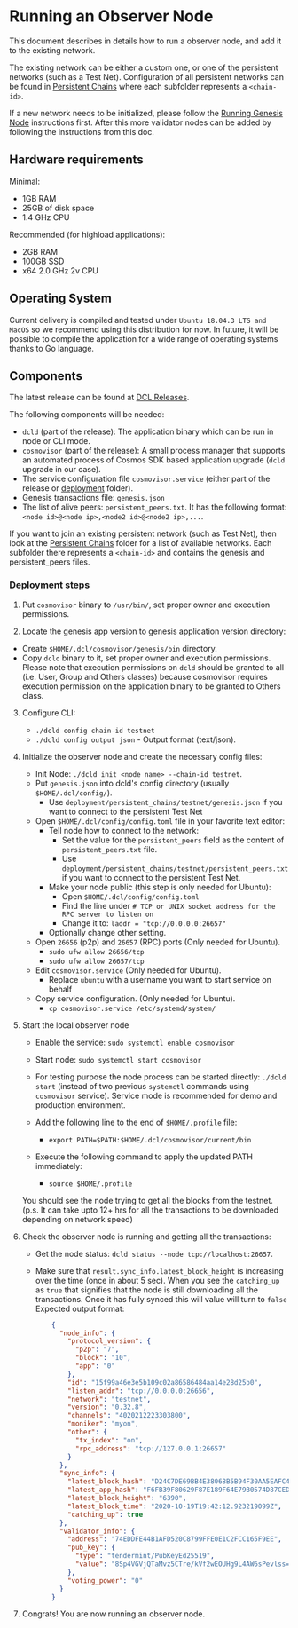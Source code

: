 # Running an Observer Node

This document describes in details how to run a observer node, and add it to the existing network.

The existing network can be either a custom one, or one of the persistent networks (such as a Test Net).
Configuration of all persistent networks can be found in [Persistent Chains](../../deployment/persistent_chains)
where each subfolder represents a `<chain-id>`.

If a new network needs to be initialized, please follow the [Running Genesis Node](running-genesis-node.md)
instructions first. After this more validator nodes can be added by following the instructions from this doc.

## Hardware requirements

Minimal:

- 1GB RAM
- 25GB of disk space
- 1.4 GHz CPU

Recommended (for highload applications):

- 2GB RAM
- 100GB SSD
- x64 2.0 GHz 2v CPU

## Operating System

Current delivery is compiled and tested under `Ubuntu 18.04.3 LTS and MacOS` so we recommend using this distribution for now. In future, it will be possible to compile the application for a wide range of operating systems thanks to Go language.

## Components

The latest release can be found at [DCL Releases](https://github.com/zigbee-alliance/distributed-compliance-ledger/releases).

The following components will be needed:

- `dcld` (part of the release): The application binary which can be run in node or CLI mode.
- `cosmovisor` (part of the release): A small process manager that supports an automated process of Cosmos SDK based application upgrade (`dcld` upgrade in our case).
- The service configuration file `cosmovisor.service`
(either part of the release or [deployment](../../deployment) folder).
- Genesis transactions file: `genesis.json`
- The list of alive peers: `persistent_peers.txt`. It has the following format: `<node id>@<node ip>,<node2 id>@<node2 ip>,...`.

If you want to join an existing persistent network (such as Test Net), then look at the [Persistent Chains](../../deployment/persistent_chains)
folder for a list of available networks. Each subfolder there represents a `<chain-id>`
and contains the genesis and persistent_peers files.

### Deployment steps

1. Put `cosmovisor` binary to `/usr/bin/`, set proper owner and execution permissions.

2. Locate the genesis app version to genesis application version directory:
  * Create `$HOME/.dcl/cosmovisor/genesis/bin` directory.
  * Copy `dcld` binary to it, set proper owner and execution permissions.
      Please note that execution permissions on `dcld` should be granted to all (i.e. User, Group and Others classes)
      because cosmovisor requires execution permission on the application binary to be granted to Others class.

3. Configure CLI:
    - `./dcld config chain-id testnet`
    - `./dcld config output json` - Output format (text/json).

4. Initialize the observer node and create the necessary config files:
    - Init Node: `./dcld init <node name> --chain-id testnet`.
    - Put `genesis.json` into dcld's config directory (usually `$HOME/.dcl/config/`).
        - Use `deployment/persistent_chains/testnet/genesis.json` if you want to connect to the persistent Test Net
    - Open `$HOME/.dcl/config/config.toml` file in your favorite text editor:
        - Tell node how to connect to the network:
            - Set the value for the `persistent_peers` field as the content of `persistent_peers.txt` file.
            - Use `deployment/persistent_chains/testnet/persistent_peers.txt` if you want to connect to the persistent Test Net.
        - Make your node public (this step is only needed for Ubuntu):
            - Open `$HOME/.dcl/config/config.toml`
            - Find the line under `# TCP or UNIX socket address for the RPC server to listen on`
            - Change it to: `laddr = "tcp://0.0.0.0:26657"`
        - Optionally change other setting.
    - Open `26656` (p2p) and `26657` (RPC) ports (Only needed for Ubuntu).
        - `sudo ufw allow 26656/tcp`
        - `sudo ufw allow 26657/tcp`
    - Edit `cosmovisor.service` (Only needed for Ubuntu).
        - Replace `ubuntu` with a username you want to start service on behalf
    - Copy service configuration. (Only needed for Ubuntu).
        - `cp cosmovisor.service /etc/systemd/system/`

5. Start the local observer node
   - Enable the service: `sudo systemctl enable cosmovisor`
   - Start node: `sudo systemctl start cosmovisor`
   - For testing purpose the node process can be started directly: `./dcld start` (instead of two previous `systemctl` commands using `cosmovisor` service).
   Service mode is recommended for demo and production environment.

   - Add the following line to the end of `$HOME/.profile` file:
      - `export PATH=$PATH:$HOME/.dcl/cosmovisor/current/bin`
   - Execute the following command to apply the updated PATH immediately:
      - `source $HOME/.profile`

   You should see the node trying to get all the blocks from the testnet. (p.s. It can take upto 12+ hrs for all the transactions to be downloaded depending on network speed)

6. Check the observer node is running and getting all the transactions:

    - Get the node status: `dcld status --node tcp://localhost:26657`.
    - Make sure that `result.sync_info.latest_block_height` is increasing over the time (once in about 5 sec). When you see the `catching_up` as `true` that signifies that the node is still downloading all the transactions. Once it has fully synced this will value will turn to `false`
       Expected output format:

        ```json
            {
              "node_info": {
                "protocol_version": {
                  "p2p": "7",
                  "block": "10",
                  "app": "0"
                },
                "id": "15f99a46e3e5b109c02a86586484aa14e28d25b0",
                "listen_addr": "tcp://0.0.0.0:26656",
                "network": "testnet",
                "version": "0.32.8",
                "channels": "4020212223303800",
                "moniker": "myon",
                "other": {
                  "tx_index": "on",
                  "rpc_address": "tcp://127.0.0.1:26657"
                }
              },
              "sync_info": {
                "latest_block_hash": "D24C7DE69BB4E38068B5B94F30AA5EAFC4BE8EDE3064BE34FE34DBD8634DB8B5",
                "latest_app_hash": "F6FB39F80629F87E189F64E79B0574D87CEDFAEF80FD34AF4D3250604B471F90",
                "latest_block_height": "6390",
                "latest_block_time": "2020-10-19T19:42:12.923219099Z",
                "catching_up": true
              },
              "validator_info": {
                "address": "74EDDFE44B1AFD520C8799FFE0E1C2FCC165F9EE",
                "pub_key": {
                  "type": "tendermint/PubKeyEd25519",
                  "value": "8Sp4VGVjQTaMvz5CTre/kVf2wEOUHg9L4AW6sPevlss="
                },
                "voting_power": "0"
              }
            }
        ```

7. Congrats! You are now running an observer node.
